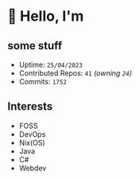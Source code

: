 # 👋 Hello, I'm 

## some stuff

- Uptime: `25/04/2023`
- Contributed Repos: `41` *(owning `24`)*
- Commits: `1752`

## Interests

- FOSS
- DevOps
- Nix(OS)
- Java
- C#
- Webdev
